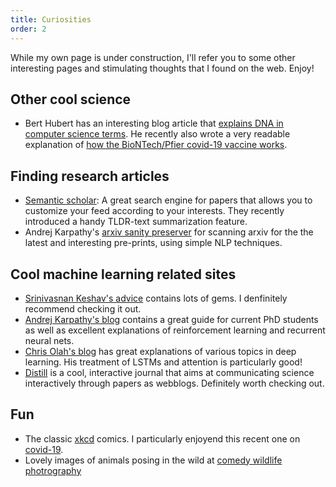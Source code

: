 ```yaml
---
title: Curiosities
order: 2
---
```


While my own page is under construction, I'll refer you to some other interesting pages and stimulating thoughts that I found on the web. Enjoy!

## Other cool science

- Bert Hubert has an interesting blog article that [explains DNA in computer science terms](https://berthub.eu/amazing-dna/). He recently also wrote a very readable explanation of [how the BioNTech/Pfier covid-19 vaccine works](https://berthub.eu/articles/posts/reverse-engineering-source-code-of-the-biontech-pfizer-vaccine/).

## Finding research articles

- [Semantic scholar](https://www.semanticscholar.org/): A great search engine for papers that allows you to customize your feed according to your interests. They recently introduced a handy TLDR-text summarization feature.
- Andrej Karpathy's [arxiv sanity preserver](http://www.arxiv-sanity.com/) for scanning arxiv for the the latest and interesting pre-prints, using simple NLP techniques.

## Cool machine learning related sites

- [Srinivasnan Keshav's advice](https://svr-sk818-web.cl.cam.ac.uk/keshav/wiki/index.php/Advice) contains lots of gems. I denfinitely recommend checking it out.
- [Andrej Karpathy's blog](https://karpathy.github.io/) contains a great guide for current PhD students as well as excellent explanations of reinforcement learning and recurrent neural nets.
- [Chris Olah's blog](https://colah.github.io/) has great explanations of various topics in deep learning. His treatment of LSTMs and attention is particularly good!
- [Distill](https://distill.pub/) is a cool, interactive journal that aims at communicating science interactively through papers as webblogs. Definitely worth checking out.

## Fun

- The classic [xkcd](https://xkcd.com/) comics. I particularly enjoyend this recent one on [covid-19](https://xkcd.com/2287/).
- Lovely images of animals posing in the wild at [comedy wildlife photrography](https://www.comedywildlifephoto.com/gallery/finalists/2020_finalists.php)
